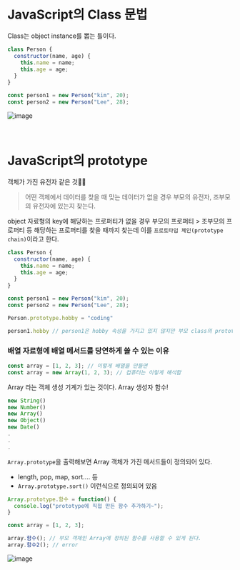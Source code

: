 # JavaScript의 Class 문법

Class는 object instance를 뽑는 틀이다.

```javascript
class Person {
  constructor(name, age) {
    this.name = name;
    this.age = age;
  }
}

const person1 = new Person("kim", 20);
const person2 = new Person("Lee", 28);
```

![image](https://user-images.githubusercontent.com/112460344/220264413-494aa537-35c3-41da-ae7d-664fcc320504.png)

<br>

# JavaScript의 prototype
객체가 가진 유전자 같은 것👩‍🔬
> 어떤 객체에서 데이터를 찾을 때 맞는 데이터가 없을 경우 부모의 유전자, 조부모의 유전자에 있는지 찾는다.

object 자료형의 key에 해당하는 프로퍼티가 없을 경우 부모의 프로퍼티 > 조부모의 프로퍼티 등 해당하는 프로퍼티를 찾을 때까지 찾는데 이를 `프로토타입 체인(prototype chain)`이라고 한다.

```javascript
class Person {
  constructor(name, age) {
    this.name = name;
    this.age = age;
  }
}

const person1 = new Person("kim", 20);
const person2 = new Person("Lee", 28);

Person.prototype.hobby = "coding"

person1.hobby // person1은 hobby 속성을 가지고 있지 않지만 부모 class의 prototype에 있기 때문에 coding 출력
```

### 배열 자료형에 배열 메서드를 당연하게 쓸 수 있는 이유

```javascript
const array = [1, 2, 3]; // 이렇게 배열을 만들면
const array = new Array(1, 2, 3); // 컴퓨터는 이렇게 해석함

```
Array 라는 객체 생성 기계가 있는 것이다.
Array 생성자 함수!
```javascript
new String()
new Number()
new Array()
new Object()
new Date()
.
.
.
```

`Array.prototype`을 출력해보면 Array 객체가 가진 메서드들이 정의되어 있다.
- length, pop, map, sort.... 등
- `Array.prototype.sort()` 이런식으로 정의되어 있음

```javascript
Array.prototype.함수 = function() {
  console.log("prototype에 직접 만든 함수 추가하기~");
}

const array = [1, 2, 3];

array.함수(); // 부모 객체인 Array에 정의된 함수를 사용할 수 있게 된다.
array.함수2(); // error
```

![image](https://user-images.githubusercontent.com/112460344/220269623-ac00d9c5-0e53-4d86-8a5c-58f29d1990cc.png)